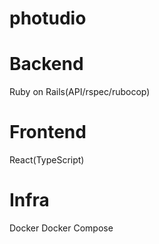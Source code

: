 # photudio

# Backend

Ruby on Rails(API/rspec/rubocop)

# Frontend

React(TypeScript)

# Infra

Docker
Docker Compose
